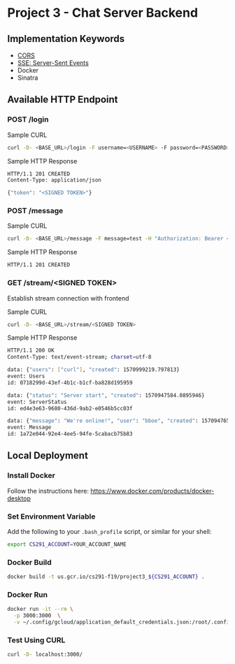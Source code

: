 # Project 3 - Chat Server Backend

## Implementation Keywords

- [CORS](https://developer.mozilla.org/en-US/docs/Web/HTTP/CORS)
- [SSE: Server-Sent Events](https://www.w3.org/TR/eventsource/)
- Docker
- Sinatra

## Available HTTP Endpoint

### POST /login

Sample CURL
```sh
curl -D- <BASE_URL>/login -F username=<USERNAME> -F password=<PASSWORD>
```

Sample HTTP Response
```sh
HTTP/1.1 201 CREATED
Content-Type: application/json

{"token": "<SIGNED TOKEN>"}
```

### POST /message

Sample CURL
```sh
curl -D- <BASE_URL>/message -F message=test -H "Authorization: Bearer <SIGNED TOKEN>"
```

Sample HTTP Response
```sh
HTTP/1.1 201 CREATED
```

### GET /stream/\<SIGNED TOKEN\>
Establish stream connection with frontend

Sample CURL
```sh
curl -D- <BASE_URL>/stream/<SIGNED TOKEN>
```

Sample HTTP Response
```sh
HTTP/1.1 200 OK
Content-Type: text/event-stream; charset=utf-8

data: {"users": ["curl"], "created": 1570999219.797813}
event: Users
id: 0718299d-43ef-4b1c-b1cf-ba828d195959

data: {"status": "Server start", "created": 1570947584.0895946}
event: ServerStatus
id: ed4e3e63-9680-436d-9ab2-e0546b5cc03f

data: {"message": "We're online!", "user": "bboe", "created": 1570947655.5598643}
event: Message
id: 1a72e044-92e4-4ee5-94fe-5cabacb75b83
```

## Local Deployment

### Install Docker

Follow the instructions here: https://www.docker.com/products/docker-desktop

### Set Environment Variable

Add the following to your `.bash_profile` script, or similar for your shell:

```sh
export CS291_ACCOUNT=YOUR_ACCOUNT_NAME
```

### Docker Build

```sh
docker build -t us.gcr.io/cs291-f19/project3_${CS291_ACCOUNT} .
```

### Docker Run

```sh
docker run -it --rm \
  -p 3000:3000  \
  -v ~/.config/gcloud/application_default_credentials.json:/root/.config/gcloud/application_default_credentials.json \  us.gcr.io/cs291-f19/project3_${CS291_ACCOUNT}
```

### Test Using CURL

```sh
curl -D- localhost:3000/
```




